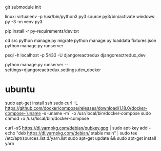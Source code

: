 git submodule init

linux:
	virtualenv -p /usr/bin/python3 py3
	source py3/bin/activate
windows:
	py -3 -m venv py3

pip install -r py-requirements/dev.txt

cd src
python manage.py migrate
python manage.py loaddata fixtures.json
python manage.py runserver

psql -h localhost -p 5433 -U djangoreactredux djangoreactredux_dev

python manage.py runserver --settings=djangoreactredux.settings.dev_docker

ubuntu
=======
sudo apt-get install ssh
sudo curl -L https://github.com/docker/compose/releases/download/1.18.0/docker-compose-`uname -s`-`uname -m` -o /usr/local/bin/docker-compose
sudo chmod +x /usr/local/bin/docker-compose

curl -sS https://dl.yarnpkg.com/debian/pubkey.gpg | sudo apt-key add -
echo "deb https://dl.yarnpkg.com/debian/ stable main" | sudo tee /etc/apt/sources.list.d/yarn.list
sudo apt-get update && sudo apt-get install yarn